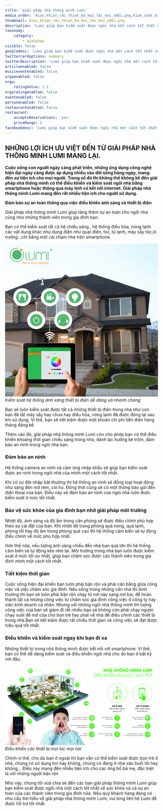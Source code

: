 ```yaml
---
title: 'giải pháp nhà thông minh Lumi'
media_order: 'Aiau_khian_cAc_thiat_ba_mai_lAc_mai_nAEi.png,Kiam_soAt_ha_thang_Anh_sAng_thiat_ba_Aian_da_dAng_vA_nhanh_chAng.png'
thumbnail: Aiau_khian_cAc_thiat_ba_mai_lAc_mai_nAEi.png
description: 'Lumi giúp bạn kiểm soát được ngôi nhà một cách tốt nhất về sức khỏe và cả sự an toàn của các thành viên trong gia đình nữa. Nếu quý khách hàng đang có nhu cầu tìm hiểu về giải pháp nhà thông minh Lumi, vui lòng liên hệ Lumi để được hỗ trợ tốt nhất...'
taxonomy:
    category:
        - giaiphap
visible: false
googledesc: 'Lumi giúp bạn kiểm soát được ngôi nhà một cách tốt nhất về sức khỏe và cả sự an toàn của các thành viên trong gia đình nữa. Nếu quý khách hàng đang có nhu cầu tìm hiểu về giải pháp nhà thông minh Lumi, vui lòng liên hệ Lumi để được hỗ trợ tốt nhất.'
twittercardoptions: summary
twitterdescription: 'Lumi giúp bạn kiểm soát được ngôi nhà một cách tốt nhất về sức khỏe và cả sự an toàn của các thành viên trong gia đình nữa. Nếu quý khách hàng đang có nhu cầu tìm hiểu về giải pháp nhà thông minh Lumi, vui lòng liên hệ Lumi để được hỗ trợ tốt nhất.'
articleenabled: false
musiceventenabled: false
orgaenabled: false
orga:
    ratingValue: 2.5
orgaratingenabled: false
eventenabled: false
personenabled: false
restaurantenabled: false
restaurant:
    acceptsReservations: 'yes'
    priceRange: $
facebookdesc: 'Lumi giúp bạn kiểm soát được ngôi nhà một cách tốt nhất về sức khỏe và cả sự an toàn của các thành viên trong gia đình nữa. Nếu quý khách hàng đang có nhu cầu tìm hiểu về giải pháp nhà thông minh Lumi, vui lòng liên hệ Lumi để được hỗ trợ tốt nhất.'
---
```


## NHỮNG LỢI ÍCH ƯU VIỆT ĐẾN TỪ GIẢI PHÁP NHÀ THÔNG MINH LUMI MANG LẠI.

**Cuộc sống con người ngày càng phát triển, những ứng dụng công nghệ hiện đại ngày càng được áp dụng nhiều vào đời sống hàng ngày, mang đến sự tiện ích cho mọi người. Trong số đó thì không thể không kể đến giải pháp nhà thông minh có thể điều khiển và kiểm soát ngôi nhà bằng smartphone hoặc thông qua máy tính có kết nối internet. Giải pháp nhà thông minh Lumi mang đến rất nhiều tiện ích cho người sử dụng.**

**Đảm bảo sự an toàn thông qua việc điều khiển ánh sáng và thiết bị điện**

Giải pháp nhà thông minh Lumi giúp tăng thêm sự an toàn cho ngôi nhà cũng như những thành viên trong gia đình bạn.

Bạn có thể kiểm soát tất cả hệ chiếu sáng , hệ thống điều hòa, nóng lạnh các vật dụng khác như dụng điện như quạt điện, tivi, tủ lạnh, máy sấy tóc,lò nướng…chỉ bằng một cái chạm nhẹ trên smartphone.

![Kiểm soát hệ thống ánh sáng thiết bị điện dễ dàng và nhanh chóng](Kiam_soAt_ha_thang_Anh_sAng_thiat_ba_Aian_da_dAng_vA_nhanh_chAng.png)
_Kiểm soát hệ thống ánh sáng thiết bị điện dễ dàng và nhanh chóng_

Bạn sẽ luôn kiểm soát được tất cả những thiết bị điện trong nhà như con bạn đã tắt máy sấy hay chưa hay điều hòa, nóng lạnh đã được đóng lại sau khi sử dụng. Vì thế, bạn sẽ tiết kiệm được một khoản chi phí tiền điện hàng tháng đáng kể.

Thêm vào đó, giải pháp nhà thông minh Lumi còn cho phép bạn có thể điều khiển khoảng thời gian chiếu sáng trong nhà, đánh lạc hướng kẻ trộm, đảm bảo an ninh trong ngôi nhà bạn.

### Đảm bảo an ninh

Hệ thống camera an ninh và cảm ứng nhập khẩu sẽ giúp bạn kiểm soát được an ninh trong ngôi nhà của mình một cách tốt nhất.

Khi có sự đột nhập bất thường thì hệ thống an ninh sẽ đồng loạt hoạt động như sáng đèn mở rèm, còi hú. Đồng thời cũng sẽ có một thông báo gửi đến điện thoại của bạn. Điều này sẽ đảm bảo an ninh của ngôi nhà luôn được kiểm soát ở mức tốt nhất.

### Bảo vệ sức khỏe của gia đình bạn nhờ giải pháp môi trường

Nhiệt độ, ánh sáng và độ ẩm trong căn phòng sẽ được điều chỉnh phù hợp theo sự cài đặt của bạn. Khi nhiệt độ trong phòng quá nóng, quá lạnh, phòng tối hay độ ẩm trong phòng quá cao thì hệ thống cảm biến sẽ tự động điều chỉnh về mức phù hợp nhất.

Hơn thế nữa, nếu lượng ánh sáng chiếu đến nhà bạn quá lớn thì hệ thống cảm biến sẽ tự động kéo rèm lại. Môi trường trong nhà bạn luôn được kiểm soát ở mức tối ưu nhất, giúp bạn chăm sóc được các thành viên trong gia đình mình một cách tốt nhất.

### Tiết kiệm thời gian

Cuộc sống hiện đại khiến bạn luôn phải bận rộn và phải cân bằng giữa công việc và việc chăm sóc gia đình. Nếu sống trong những căn nhà thì bình thường thì bạn sẽ luôn phải bận rộn chạy từ nơi này sang nơi kia, để hoàn thành tất cả những công việc từ chăm sóc gia đình công việc ở công ty hay việc kinh doanh cá nhân. Nhưng với những ngôi nhà thông minh thì lượng công việc của bạn sẽ giảm đi rất nhiều bạn sẽ không còn phải chạy ngược chạy xuôi để mở cửa cho bọn trẻ hay phải về nhà để điều chỉnh các thiết bị trong nhà.Bạn sẽ tiết kiệm được rất nhiều thời gian và công việc sẽ đạt được hiệu quả tốt nhất.

### Điều khiển và kiểm soát ngay khi bạn đi xa

Những thiết bị trong nhà thông minh được kết nối với smartphone. Vì thế, bạn có thể dễ dàng kiểm soát và điều khiển ngôi nhà cho dù bạn ở bất kỳ nơi đâu.

![Điều khiển các thiết bị mọi lúc mọi nơi](Aiau_khian_cAc_thiat_ba_mai_lAc_mai_nAEi.png)
_Điều khiển các thiết bị mọi lúc mọi nơi_

Chính vì thế, cho dù bạn ở ngoài thì bạn vẫn có thể kiểm soát được bọn trẻ ở nhà, chúng có sử dụng tivi hay không, chúng có đang ở nhà vào buổi tối hay không,.. Điều này mang đến nhiều tiện ích cho các ông bố bà mẹ, đặc biệt là với những người bận rộn

Như vậy, chúng tôi vừa chia sẻ đến các bạn giải pháp thông minh Lumi giúp bạn kiểm soát được ngôi nhà một cách tốt nhất về sức khỏe và cả sự an toàn của các thành viên trong gia đình nữa. Nếu quý khách hàng đang có nhu cầu tìm hiểu về giải pháp nhà thông minh Lumi, vui lòng liên hệ Lumi để được hỗ trợ tốt nhất.
